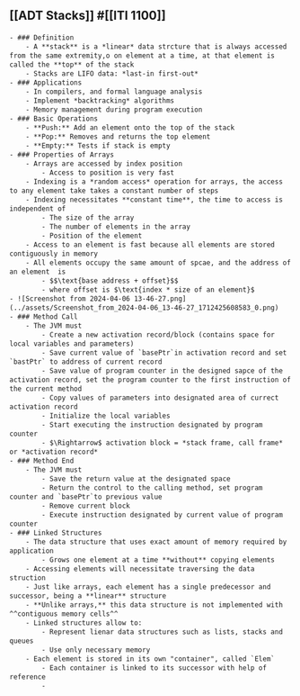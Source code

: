 ## [[ADT Stacks]] #[[ITI 1100]]
	- ### Definition
		- A **stack** is a *linear* data strcture that is always accessed from the same extremity,o on element at a time, at that element is called the **top** of the stack
		- Stacks are LIFO data: *last-in first-out*
	- ### Applications
		- In compilers, and formal language analysis
		- Implement *backtracking* algorithms
		- Memory management during program execution
	- ### Basic Operations
		- **Push:** Add an element onto the top of the stack
		- **Pop:** Removes and returns the top element
		- **Empty:** Tests if stack is empty
	- ### Properties of Arrays
		- Arrays are accessed by index position
			- Access to position is very fast
		- Indexing is a *random access* operation for arrays, the access to any element take takes a constant number of steps
		- Indexing necessitates **constant time**, the time to access is independent of
			- The size of the array
			- The number of elements in the array
			- Position of the element
		- Access to an element is fast because all elements are stored contiguously in memory
		- All elements occupy the same amount of spcae, and the address of an element  is
			- $$\text{base address + offset}$$
			- where offset is $\text{index * size of an element}$
	- ![Screenshot from 2024-04-06 13-46-27.png](../assets/Screenshot_from_2024-04-06_13-46-27_1712425608583_0.png)
	- ### Method Call
		- The JVM must
			- Create a new activation record/block (contains space for local variables and parameters)
			- Save current value of `basePtr`in activation record and set `bastPtr` to address of current record
			- Save value of program counter in the designed sapce of the activation record, set the program counter to the first instruction of the current method
			- Copy values of parameters into designated area of currect activation record
			- Initialize the local variables
			- Start executing the instruction designated by program counter
			- $\Rightarrow$ activation block = *stack frame, call frame* or *activation record*
	- ### Method End
		- The JVM must
			- Save the return value at the designated space
			- Return the control to the calling method, set program counter and `basePtr`to previous value
			- Remove current block
			- Execute instruction designated by current value of program counter
	- ### Linked Structures
		- The data structure that uses exact amount of memory required by application
			- Grows one element at a time **without** copying elements
		- Accessing elements will necessitate traversing the data struction
		- Just like arrays, each element has a single predecessor and successor, being a **linear** structure
		- **Unlike arrays,** this data structure is not implemented with ^^contiguous memory cells^^
		- Linked structures allow to:
			- Represent lienar data structures such as lists, stacks and queues
			- Use only necessary memory
		- Each element is stored in its own "container", called `Elem`
			- Each container is linked to its successor with help of reference
			-